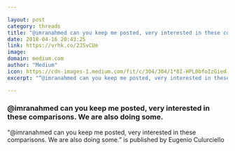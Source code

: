 ```yaml
---

layout: post
category: threads
title: "@imranahmed can you keep me posted, very interested in these comparisons. We are also doing some."
date: 2018-04-16 20:43:25
link: https://vrhk.co/2JSvCUe
image: 
domain: medium.com
author: "Medium"
icon: https://cdn-images-1.medium.com/fit/c/304/304/1*8I-HPL0bfoIzGied-dzOvA.png
excerpt: "“@imranahmed can you keep me posted, very interested in these comparisons. We are also doing some.” is published by Eugenio Culurciello"

---
```


### @imranahmed can you keep me posted, very interested in these comparisons. We are also doing some.

“@imranahmed can you keep me posted, very interested in these comparisons. We are also doing some.” is published by Eugenio Culurciello
